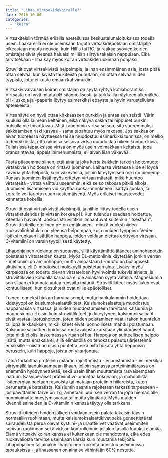 ```yaml
---
title: "Lihaa virtsakidekoiralle?"
date: 2016-10-06
categories: 
  - "koira"
---
```


Virtsakiteisiin törmää erilailla asetelluissa keskustelunaloituksissa todella usein. Lääkäreillä ei ole useinkaan tarjota virtsakidepotilaan omistajalle oikeastaan muuta neuvoa, kuin Hill's tai RC, ja raakaa syövien koirien omistajat eivät yleensä haluaisi millään siirtyä takaisin nappulaan. Eikä tarvitsekaan - liha käy myös koiran virtsakideruokinnan pohjaksi.

<!--more-->

Struviitit ovat virtsakivistä helpoimpia, ja ihan ensimmäinen asia, josta pitää ottaa selvää, kun kivistä tai kiteistä puhutaan, on ottaa selvää niiden tyypistä, jotta ei kusta omaan kahvimukiin.

Virtsakivivaivaisen koiran omistajan on syytä ryhtyä kotilaborantiksi. Virtsasta on hyvä mitata pH säännöllisesti, ja tarkkailla näytteen ulkonäköä. pH-liuskoja ja -paperia löytyy esimerkiksi ebaysta ja hyvin varustelluista apteekeista.

Virtsanäyte on hyvä ottaa kirkkaaseen purkkiin ja antaa sen seistä. Värin kuuluisi olla laimean keltainen, eikä näkyvä sakka tai hippuset purkin pohjalla ole toivottavaa. Mitä kauemmin virtsa seisoo, sitä suuremmaksi sakkaamisen riski kasvaa - sama tapahtuu myös rakossa. Jos sakkaa on aivan tuoreessa näytteessä tai se muodostuu esimerkiksi tunnissa, on melko todennäköistä, että rakossa seisova virtsa muodostaa oikein kunnon kiviä. Tällaisissa tapauksissa virtsa on myös usein voimakkaan keltaista, jopa oranssihtavaa, appelsiinimehumaista, eli aivan liian väkevää.

Tästä pääsemme siihen, että aina ja joka kerta kaikkein tärkein hoitomuoto virtsakivien hoidossa on riittävä juominen. Laihassa virtsassa kide ei löydä kaveria yhtä helposti, kuin väkevässä, jolloin kiteytymisen riski on pienempi. Runsas juominen lisää myös eritetyn virtsan määrää, mikä huuhtoo virtsateitä - virtsa vaihtuu useammin, eikä seiso rakossa pitkiä aikoja. Juomisen lisäämiseen voi käyttää ruoka-annokseen lisättyä suolaa, tai koiralle voi tarjota ruuan nestemäisenä. Myös erilaiset maustevedet kannattaa kokeilla.

Struviitit ovat virtsakivistä yleisimpiä, ja niihin liittyy todella usein virtsatietulehdus ja virtsan korkea pH. Kun tulehdus saadaan hoidettua, kiteetkin häviävät. Joskus struviititkin ilmaantuvat kuitenkin "itsestään". Struviittikiteille otollinen pH on emäksinen - minkä vuoksi niiden ruokavaliohoitokin on yleensä helpompaa, kuin muiden tyyppien. Veden lisäksi ruokaan lisätään happoja, joiden voidaan olettaa erittyvän virtsaan. C-vitamiini on varsin tyypillisesti käytetty.

Lihapohjainen ruokinta on suotavaa, sillä käyttämättä jääneet aminohapotkin poistetaan virtsateiden kautta. Myös DL-metioniinia käytetään jonkin verran - metioniini on aminohappo, mutta ainoastaan L-muoto on biologisesti aktiivinen, eli D-muotoiset molekyylit poistetaan aina. Lisäksi myös karpalossa on todettu olevan virtsateiden hyvinvointia tukevia aineita, ja struviittikivien kohdalla karpaloa ei ole ainakaan syytä vältellä. Magnesiumia sen sijaan ei kannata antaa runsaita määriä. Struviittikiteet myös liukenevat kohtuullisesti, kun olosuhteet ovat niille epäotolliset.

Toinen, onneksi hiukan harvinaisempi, mutta hankalammin hoidettava kidetyyppi on kalsiumoksalaattikiteet. Kalsiumoksalaatteja muodostuu happamassa virtsassa, ja niiden muodostumiseen tarvitaan kalsiumia ja magnesiumia. Toisin kuin struviittikiteet, jo kiteytyneet kalsiumoksalaatit eivät vastaa liuotushoitoon, joten niiden poistaminen vaatii rakon huuhtelun tai jopa leikkauksen, mikäli kiteet eivät luonnollisesti mahdu poistumaan. Kalsiumoksalaattien hoidossa ruokavaliosta karsitaan ylimääräiset hapot, jotta niitä ei olisi laskemassa virtsan pH:ta. Happoja on suhteellisen helppo lisätä, mutta emäksiä ei, sillä elimistöllä on tehokas palautusjärjestelmä emäksille - niistä on usein puutetta, eikä niitä hukata yhtä heppoisin perustein, kuin happoja, joista on ylitarjontaa.

Tämä tarkoittaa proteiinin määrän rajoittamista - ei poistamista - esimerkiksi siirtymällä laadukkaampaan lihaan, jolloin samassa proteiinimäärässä on enemmän hyödynnettävää, sekä usein lihan muuttamista rasvaisempaan laatuun. Kasviperäiset proteiinit voi unohtaa kokonaan, ja mahdollista lisäenergiaa haetaan rasvoista tai matalan proteiinin hiilareista, kuten perunasta ja bataatista. Kalsiumin saantia rajoitetaan tarkasti tarpeeseen - jos päivittäinen tarve on 1 g, annetaan juuri sen verran tai jopa hieman alle huomioimatta imeytymisvaraa tai muita ylimääriä. Myös muiden kivennäisaineiden ja D-vitamiinin kanssa täytyy olla tarkkana.

Struviittikiteiden hoidon jälkeen voidaan usein palata takaisin täysin normaaliin ruokintaan, mutta kalsiumoksalaattikivet sekä geneettistä tai sairaudellista perua olevat kystiini- ja uraattikivet vaativat useimmiten sopivan ruokinnan sekä virtsan kontrolloinnin jollakin tasolla lopuksi elämää. Elämä virtsakivikoiran kanssa ei kuitenkaan ole mahdotonta, eikä edes ruokavaliosta tarvitse useinkaan karsia kuin muutamia tekijöitä. Lihapohjainen tai ainakin lihapitoinen ruokinta onnistuu useimmissa tapauksissa - ja lihassahan on aina se vähintään 60% nestettä.
